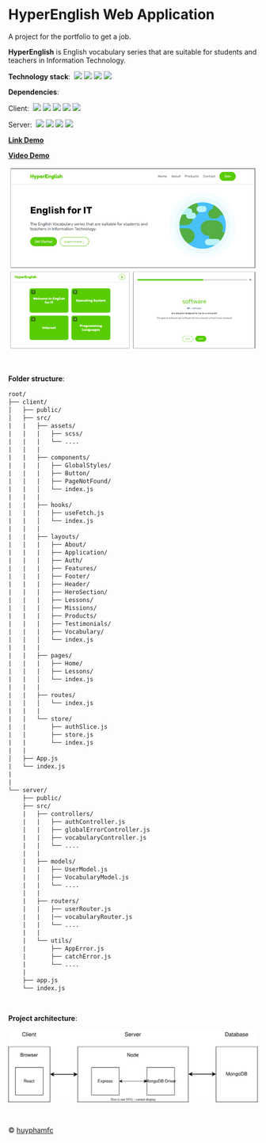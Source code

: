 # HyperEnglish Web Application

A project for the portfolio to get a job.

**HyperEnglish** is English vocabulary series that are suitable for students and teachers in Information Technology.

**Technology stack**:&nbsp;
[![](https://img.shields.io/badge/-React-%2361dafb)]()
[![](https://img.shields.io/badge/-Node-%2343853d)]()
[![](https://img.shields.io/badge/-Express-%23000d)]()
[![](https://img.shields.io/badge/-MongoDB-%2300ED64)]()

**Dependencies**:

Client:&nbsp;
[![](https://img.shields.io/badge/-SASS-%23bf4080)]()
[![](https://img.shields.io/badge/-React%20Slick-%235b5e6d)]()
[![](https://img.shields.io/badge/-React%20Hook%20Form-%23ec5990)]()
[![](https://img.shields.io/badge/-React%20Router-%23bd1825)]()
[![](https://img.shields.io/badge/-Redux%20Toolkit-%23764abc)]()

Server:&nbsp;
[![](https://img.shields.io/badge/-Mongoose-%23800)]()
[![](https://img.shields.io/badge/-Bcrypt-%2337b24d)]()
[![](https://img.shields.io/badge/-JWT-%23d63aff)]()
[![](https://img.shields.io/badge/-Cookie%20Parser-%23000)]()

[**Link Demo**](https://fe-hyper-english.onrender.com/)

[**Video Demo**](https://youtu.be/DV2zjr31XlI)

![](./docs/images/overview.png)

&nbsp;

**Folder structure**:

```text
root/
├── client/
│   ├── public/
│   ├── src/
|   |   ├── assets/
|   |   |   ├── scss/
|   |   |   └── ....
|   |   |
|   |   ├── components/
|   |   |   ├── GlobalStyles/
|   |   |   ├── Button/
|   |   |   ├── PageNotFound/
|   |   │   └── index.js
|   |   |
|   |   ├── hooks/
|   |   |   ├── useFetch.js
|   |   │   └── index.js
|   |   |
|   |   ├── layouts/
|   |   |   ├── About/
|   |   |   ├── Application/
|   |   |   ├── Auth/
|   |   |   ├── Features/
|   |   |   ├── Footer/
|   |   |   ├── Header/
|   |   |   ├── HeroSection/
|   |   |   ├── Lessons/
|   |   |   ├── Missions/
|   |   |   ├── Products/
|   |   |   ├── Testimonials/
|   |   |   ├── Vocabulary/
|   |   │   └── index.js
|   |   |
|   |   ├── pages/
|   |   |   ├── Home/
|   |   |   ├── Lessons/
|   |   │   └── index.js
|   |   |
|   |   ├── routes/
|   |   │   └── index.js
|   |   |
|   |   └── store/
|   |       ├── authSlice.js
|   |       ├── store.js
|   |       └── index.js
|   |
│   ├── App.js
|   └── index.js
|
|
└── server/
    ├── public/
    ├── src/
    |   ├── controllers/
    |   |   ├── authController.js
    |   |   ├── globalErrorController.js
    |   |   ├── vocabularyController.js
    |   |   └── ....
    |   |
    |   ├── models/
    |   |   ├── UserModel.js
    |   |   ├── VocabularyModel.js
    |   |   └── ....
    |   |
    |   ├── routers/
    |   |   ├── userRouter.js
    |   |   |── vocabularyRouter.js
    |   |   └── ....
    |   |
    |   └── utils/
    |       ├── AppError.js
    |       ├── catchError.js
    |       └── ....
    |
    ├── app.js
    └── index.js
```

&nbsp;

**Project architecture**:

![](./docs/images/architecture.svg)

&nbsp;

&copy; [huyphamfc](https://github.com/huyphamfc)

